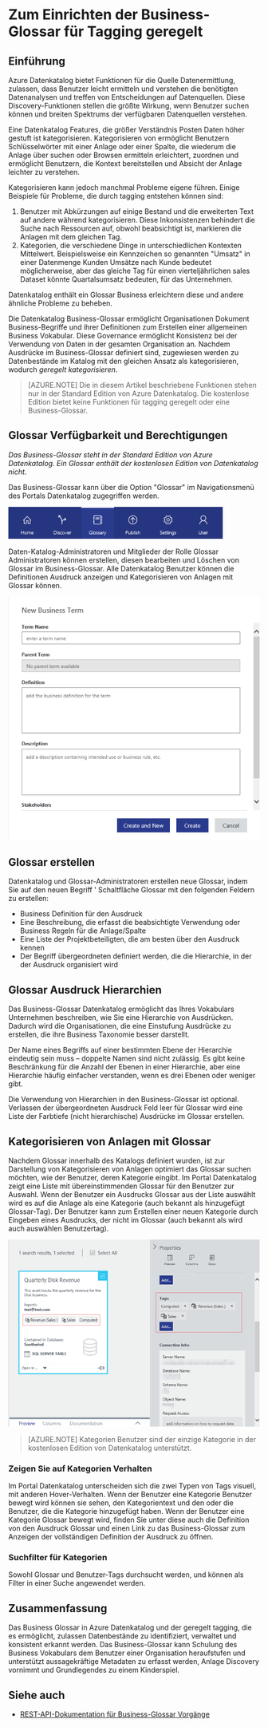 <properties
    pageTitle="Informationen zum Einrichten der Business-Glossar für tagging geregelt | Microsoft Azure"
    description="Gewusst wie-Artikel Hervorhebung des Business-Glossars in Azure Datenkatalog definieren und verwenden eine allgemeine Business Vokabular kategorisieren registriert Datenbestände."
    services="data-catalog"
    documentationCenter=""
    authors="steelanddata"
    manager="NA"
    editor=""
    tags=""/>
<tags
    ms.service="data-catalog"
    ms.devlang="NA"
    ms.topic="article"
    ms.tgt_pltfrm="NA"
    ms.workload="data-catalog"
    ms.date="09/21/2016"
    ms.author="maroche"/>

# <a name="how-to-set-up-the-business-glossary-for-governed-tagging"></a>Zum Einrichten der Business-Glossar für Tagging geregelt

## <a name="introduction"></a>Einführung

Azure Datenkatalog bietet Funktionen für die Quelle Datenermittlung, zulassen, dass Benutzer leicht ermitteln und verstehen die benötigten Datenanalysen und treffen von Entscheidungen auf Datenquellen. Diese Discovery-Funktionen stellen die größte Wirkung, wenn Benutzer suchen können und breiten Spektrums der verfügbaren Datenquellen verstehen.

Eine Datenkatalog Features, die größer Verständnis Posten Daten höher gestuft ist kategorisieren. Kategorisieren von ermöglicht Benutzern Schlüsselwörter mit einer Anlage oder einer Spalte, die wiederum die Anlage über suchen oder Browsen ermitteln erleichtert, zuordnen und ermöglicht Benutzern, die Kontext bereitstellen und Absicht der Anlage leichter zu verstehen.

Kategorisieren kann jedoch manchmal Probleme eigene führen. Einige Beispiele für Probleme, die durch tagging entstehen können sind:

1.  Benutzer mit Abkürzungen auf einige Bestand und die erweiterten Text auf andere während kategorisieren. Diese Inkonsistenzen behindert die Suche nach Ressourcen auf, obwohl beabsichtigt ist, markieren die Anlagen mit dem gleichen Tag.
2.  Kategorien, die verschiedene Dinge in unterschiedlichen Kontexten Mittelwert. Beispielsweise ein Kennzeichen so genannten "Umsatz" in einer Datenmenge Kunden Umsätze nach Kunde bedeutet möglicherweise, aber das gleiche Tag für einen vierteljährlichen sales Dataset könnte Quartalsumsatz bedeuten, für das Unternehmen.  

Datenkatalog enthält ein Glossar Business erleichtern diese und andere ähnliche Probleme zu beheben.

Die Datenkatalog Business-Glossar ermöglicht Organisationen Dokument Business-Begriffe und ihrer Definitionen zum Erstellen einer allgemeinen Business Vokabular. Diese Governance ermöglicht Konsistenz bei der Verwendung von Daten in der gesamten Organisation an. Nachdem Ausdrücke im Business-Glossar definiert sind, zugewiesen werden zu Datenbestände im Katalog mit den gleichen Ansatz als kategorisieren, wodurch _geregelt kategorisieren_.

> [AZURE.NOTE] Die in diesem Artikel beschriebene Funktionen stehen nur in der Standard Edition von Azure Datenkatalog. Die kostenlose Edition bietet keine Funktionen für tagging geregelt oder eine Business-Glossar.

## <a name="glossary-availability-and-privileges"></a>Glossar Verfügbarkeit und Berechtigungen

*Das Business-Glossar steht in der Standard Edition von Azure Datenkatalog. Ein Glossar enthält der kostenlosen Edition von Datenkatalog nicht.*

Das Business-Glossar kann über die Option "Glossar" im Navigationsmenü des Portals Datenkatalog zugegriffen werden.  

![Zugreifen auf das Business-Glossar](./media/data-catalog-how-to-business-glossary/01-portal-menu.png)


Daten-Katalog-Administratoren und Mitglieder der Rolle Glossar Administratoren können erstellen, diesen bearbeiten und Löschen von Glossar im Business-Glossar. Alle Datenkatalog Benutzer können die Definitionen Ausdruck anzeigen und Kategorisieren von Anlagen mit Glossar können.

![Hinzufügen eines neuen Glossar Ausdrucks](./media/data-catalog-how-to-business-glossary/02-new-term.png)


## <a name="creating-glossary-terms"></a>Glossar erstellen

Datenkatalog und Glossar-Administratoren erstellen neue Glossar, indem Sie auf den neuen Begriff ' Schaltfläche Glossar mit den folgenden Feldern zu erstellen:

* Business Definition für den Ausdruck
* Eine Beschreibung, die erfasst die beabsichtigte Verwendung oder Business Regeln für die Anlage/Spalte
* Eine Liste der Projektbeteiligten, die am besten über den Ausdruck kennen
* Der Begriff übergeordneten definiert werden, die die Hierarchie, in der der Ausdruck organisiert wird


## <a name="glossary-term-hierarchies"></a>Glossar Ausdruck Hierarchien

Das Business-Glossar Datenkatalog ermöglicht das Ihres Vokabulars Unternehmen beschreiben, wie Sie eine Hierarchie von Ausdrücken. Dadurch wird die Organisationen, die eine Einstufung Ausdrücke zu erstellen, die ihre Business Taxonomie besser darstellt.

Der Name eines Begriffs auf einer bestimmten Ebene der Hierarchie eindeutig sein muss – doppelte Namen sind nicht zulässig. Es gibt keine Beschränkung für die Anzahl der Ebenen in einer Hierarchie, aber eine Hierarchie häufig einfacher verstanden, wenn es drei Ebenen oder weniger gibt.

Die Verwendung von Hierarchien in den Business-Glossar ist optional. Verlassen der übergeordneten Ausdruck Feld leer für Glossar wird eine Liste der Farbtiefe (nicht hierarchische) Ausdrücke im Glossar erstellen.  

## <a name="tagging-assets-with-glossary-terms"></a>Kategorisieren von Anlagen mit Glossar

Nachdem Glossar innerhalb des Katalogs definiert wurden, ist zur Darstellung von Kategorisieren von Anlagen optimiert das Glossar suchen möchten, wie der Benutzer, deren Kategorie eingibt. Im Portal Datenkatalog zeigt eine Liste mit übereinstimmenden Glossar für den Benutzer zur Auswahl. Wenn der Benutzer ein Ausdrucks Glossar aus der Liste auswählt wird es auf die Anlage als eine Kategorie (auch bekannt als hinzugefügt Glossar-Tag). Der Benutzer kann zum Erstellen einer neuen Kategorie durch Eingeben eines Ausdrucks, der nicht im Glossar (auch bekannt als wird auch auswählen Benutzertag).

![Daten Anlageguts für einen Benutzertag und zwei Glossar-Tags markiert](./media/data-catalog-how-to-business-glossary/03-tagged-asset.png)

> [AZURE.NOTE] Kategorien Benutzer sind der einzige Kategorie in der kostenlosen Edition von Datenkatalog unterstützt.

### <a name="hover-behavior-on-tags"></a>Zeigen Sie auf Kategorien Verhalten
Im Portal Datenkatalog unterscheiden sich die zwei Typen von Tags visuell, mit anderen Hover-Verhalten. Wenn der Benutzer eine Kategorie Benutzer bewegt wird können sie sehen, den Kategorientext und den oder die Benutzer, die die Kategorie hinzugefügt haben. Wenn der Benutzer eine Kategorie Glossar bewegt wird, finden Sie unter diese auch die Definition von den Ausdruck Glossar und einen Link zu das Business-Glossar zum Anzeigen der vollständigen Definition der Ausdruck zu öffnen.

### <a name="search-filters-for-tags"></a>Suchfilter für Kategorien
Sowohl Glossar und Benutzer-Tags durchsucht werden, und können als Filter in einer Suche angewendet werden.

## <a name="summary"></a>Zusammenfassung
Das Business Glossar in Azure Datenkatalog und der geregelt tagging, die es ermöglicht, zulassen Datenbestände zu identifiziert, verwaltet und konsistent erkannt werden. Das Business-Glossar kann Schulung des Business Vokabulars dem Benutzer einer Organisation heraufstufen und unterstützt aussagekräftige Metadaten zu erfasst werden, Anlage Discovery vornimmt und Grundlegendes zu einem Kinderspiel.

## <a name="see-also"></a>Siehe auch

- [REST-API-Dokumentation für Business-Glossar Vorgänge](https://msdn.microsoft.com/library/mt708855.aspx)

